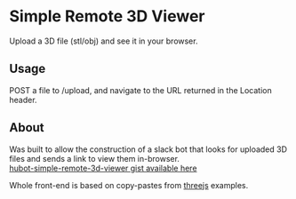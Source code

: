 # Simple Remote 3D Viewer

Upload a 3D file (stl/obj) and see it in your browser.

## Usage

POST a file to /upload, and navigate to the URL returned in the Location header.

## About

Was built to allow the construction of a slack bot that looks for uploaded 3D files and sends a link to view them in-browser.    
[hubot-simple-remote-3d-viewer gist available here](https://gist.github.com/gfaugere/b94dc91a35dee4544993d7a7ebd24057)

Whole front-end is based on copy-pastes from [threejs](https://threejs.org/) examples.
